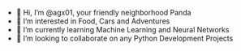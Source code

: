 - 👋 Hi, I’m @agx01, your friendly neighborhood Panda
- 👀 I’m interested in Food, Cars and Adventures
- 🌱 I’m currently learning Machine Learning and Neural Networks
- 💞️ I’m looking to collaborate on any Python Development Projects

<!---
agx01/agx01 is a ✨ special ✨ repository because its `README.md` (this file) appears on your GitHub profile.
You can click the Preview link to take a look at your changes.
--->
